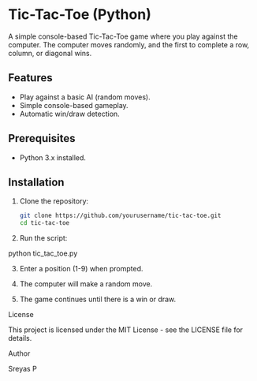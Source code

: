 # Tic-Tac-Toe (Python)

A simple console-based Tic-Tac-Toe game where you play against the computer. The computer moves randomly, and the first to complete a row, column, or diagonal wins.

## Features
- Play against a basic AI (random moves).
- Simple console-based gameplay.
- Automatic win/draw detection.

## Prerequisites
- Python 3.x installed.

## Installation
1. Clone the repository:
   ```bash
   git clone https://github.com/yourusername/tic-tac-toe.git
   cd tic-tac-toe

2. Run the script:

python tic_tac_toe.py


3. Enter a position (1-9) when prompted.


4. The computer will make a random move.


5. The game continues until there is a win or draw.



License

This project is licensed under the MIT License - see the LICENSE file for details.

Author

Sreyas P
